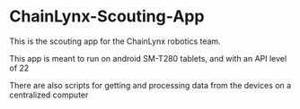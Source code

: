 # ChainLynx-Scouting-App

This is the scouting app for the ChainLynx robotics team.

This app is meant to run on android SM-T280 tablets, and with an API level of 22

There are also scripts for getting and processing data from the devices on a centralized computer
